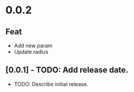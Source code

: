 # 0.0.2

## Feat

- Add new param
- Update radius

## [0.0.1] - TODO: Add release date.

- TODO: Describe initial release.
